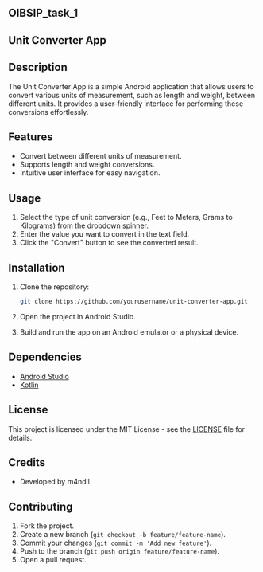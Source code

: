 ## OIBSIP_task_1

## Unit Converter App

## Description

The Unit Converter App is a simple Android application that allows users to convert various units of measurement, such as length and weight, between different units. It provides a user-friendly interface for performing these conversions effortlessly.

## Features

- Convert between different units of measurement.
- Supports length and weight conversions.
- Intuitive user interface for easy navigation.


## Usage

1. Select the type of unit conversion (e.g., Feet to Meters, Grams to Kilograms) from the dropdown spinner.
2. Enter the value you want to convert in the text field.
3. Click the "Convert" button to see the converted result.

## Installation

1. Clone the repository:

   ```bash
   git clone https://github.com/yourusername/unit-converter-app.git
   ```

2. Open the project in Android Studio.

3. Build and run the app on an Android emulator or a physical device.

## Dependencies

- [Android Studio](https://developer.android.com/studio)
- [Kotlin](https://kotlinlang.org/)

## License

This project is licensed under the MIT License - see the [LICENSE](LICENSE) file for details.

## Credits

- Developed by m4ndil

## Contributing

1. Fork the project.
2. Create a new branch (`git checkout -b feature/feature-name`).
3. Commit your changes (`git commit -m 'Add new feature'`).
4. Push to the branch (`git push origin feature/feature-name`).
5. Open a pull request.
